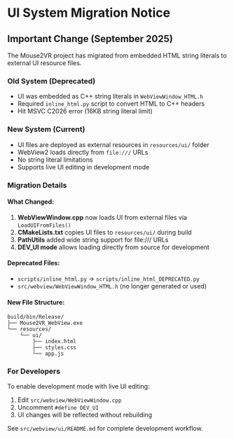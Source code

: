 # UI System Migration Notice

## Important Change (September 2025)

The Mouse2VR project has migrated from embedded HTML string literals to external UI resource files.

### Old System (Deprecated)
- UI was embedded as C++ string literals in `WebViewWindow_HTML.h`
- Required `inline_html.py` script to convert HTML to C++ headers
- Hit MSVC C2026 error (16KB string literal limit)

### New System (Current)
- UI files are deployed as external resources in `resources/ui/` folder
- WebView2 loads directly from `file:///` URLs
- No string literal limitations
- Supports live UI editing in development mode

### Migration Details

#### What Changed:
1. **WebViewWindow.cpp** now loads UI from external files via `LoadUIFromFiles()`
2. **CMakeLists.txt** copies UI files to `resources/ui/` during build
3. **PathUtils** added wide string support for file:/// URLs
4. **DEV_UI mode** allows loading directly from source for development

#### Deprecated Files:
- `scripts/inline_html.py` → `scripts/inline_html_DEPRECATED.py`
- `src/webview/WebViewWindow_HTML.h` (no longer generated or used)

#### New File Structure:
```
build/bin/Release/
├── Mouse2VR_WebView.exe
└── resources/
    └── ui/
        ├── index.html
        ├── styles.css
        └── app.js
```

### For Developers

To enable development mode with live UI editing:
1. Edit `src/webview/WebViewWindow.cpp`
2. Uncomment `#define DEV_UI`
3. UI changes will be reflected without rebuilding

See `src/webview/ui/README.md` for complete development workflow.